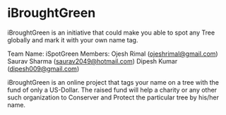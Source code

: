 iBroughtGreen
=============

iBroughtGreen is an initiative that could make you able to spot any Tree globally and mark it with your own name tag.


Team Name: iSpotGreen
Members: 
Ojesh Rimal (ojeshrimal@gmail.com)
Saurav Sharma (saurav2049@hotmail.com)
Dipesh Kumar  (dipesh009@gmail.com)
 

iBroughtGreen is an online project that tags your name on a tree with the fund of only a US-Dollar. The raised fund will help a charity or any other such organization to Conserver and Protect the particular tree by his/her name.
